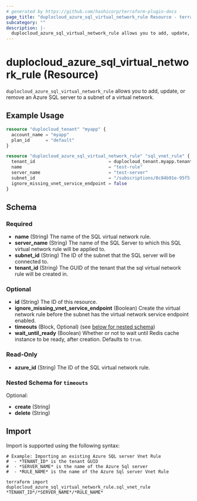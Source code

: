```yaml
---
# generated by https://github.com/hashicorp/terraform-plugin-docs
page_title: "duplocloud_azure_sql_virtual_network_rule Resource - terraform-provider-duplocloud"
subcategory: ""
description: |-
  duplocloud_azure_sql_virtual_network_rule allows you to add, update, or remove an Azure SQL server to a subnet of a virtual network.
---
```


# duplocloud_azure_sql_virtual_network_rule (Resource)

`duplocloud_azure_sql_virtual_network_rule` allows you to add, update, or remove an Azure SQL server to a subnet of a virtual network.

## Example Usage

```terraform
resource "duplocloud_tenant" "myapp" {
  account_name = "myapp"
  plan_id      = "default"
}

resource "duplocloud_azure_sql_virtual_network_rule" "sql_vnet_rule" {
  tenant_id                            = duplocloud_tenant.myapp.tenant_id
  name                                 = "test-rule"
  server_name                          = "test-server"
  subnet_id                            = "/subscriptions/0c84b91e-95f5-409e-9cff-6c2e60affbb3/resourceGroups/duploinfra-demo/providers/Microsoft.Network/virtualNetworks/demo/subnets/duploinfra-default"
  ignore_missing_vnet_service_endpoint = false
}
```

<!-- schema generated by tfplugindocs -->
## Schema

### Required

- **name** (String) The name of the SQL virtual network rule.
- **server_name** (String) The name of the SQL Server to which this SQL virtual network rule will be applied to.
- **subnet_id** (String) The ID of the subnet that the SQL server will be connected to.
- **tenant_id** (String) The GUID of the tenant that the sql virtual network rule will be created in.

### Optional

- **id** (String) The ID of this resource.
- **ignore_missing_vnet_service_endpoint** (Boolean) Create the virtual network rule before the subnet has the virtual network service endpoint enabled.
- **timeouts** (Block, Optional) (see [below for nested schema](#nestedblock--timeouts))
- **wait_until_ready** (Boolean) Whether or not to wait until Redis cache instance to be ready, after creation. Defaults to `true`.

### Read-Only

- **azure_id** (String) The ID of the SQL virtual network rule.

<a id="nestedblock--timeouts"></a>
### Nested Schema for `timeouts`

Optional:

- **create** (String)
- **delete** (String)

## Import

Import is supported using the following syntax:

```shell
# Example: Importing an existing Azure SQL server Vnet Rule
#  - *TENANT_ID* is the tenant GUID
#  - *SERVER_NAME* is the name of the Azure Sql server
#  - *RULE_NAME* is the name of the Azure Sql server Vnet Rule

terraform import duplocloud_azure_sql_virtual_network_rule.sql_vnet_rule *TENANT_ID*/*SERVER_NAME*/*RULE_NAME*
```
